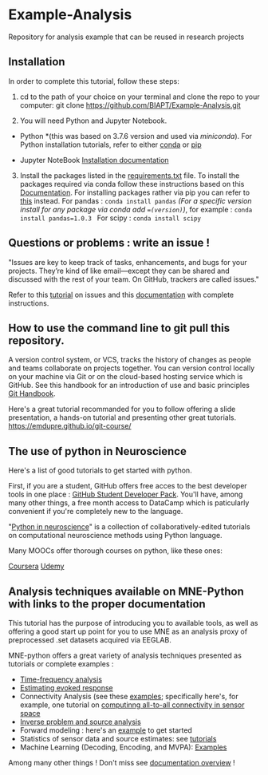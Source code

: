 # Example-Analysis
Repository for analysis example that can be reused in research projects

## Installation

In order to complete this tutorial, follow these steps:

1. cd to the path of your choice on your terminal and clone the repo to your computer: git clone https://github.com/BIAPT/Example-Analysis.git

2. You will need Python and Jupyter Notebook. 

* Python  *(this was based on 3.7.6 version and used via *miniconda*). For Python installation tutorials, refer to either [conda](https://docs.conda.io/projects/conda/en/latest/user-guide/install/index.html) or [pip](https://docs.python.org/3/using/index.html)

* Jupyter NoteBook [Installation documentation](https://jupyter.org/install)

3. Install the packages listed in the [requirements.txt](https://github.com/brainhack-school2020/ADHDsubtypes_project/blob/master/requirement.txt) file. 
To install the packages required via conda follow these instructions based on this [Documentation](https://docs.anaconda.com/anaconda/user-guide/tasks/install-packages/). 
For installing packages rather via pip you can refer to [this](https://packaging.python.org/tutorials/installing-packages/) instead.
For pandas : ```conda install pandas``` 
*(For a specific version install for any package via conda add ```=(version)```)*, for example : ```conda install pandas=1.0.3 ``` 
For scipy :  ```conda install scipy```

## Questions or problems : write an issue !

"Issues are key to keep track of tasks, enhancements, and bugs for your projects. They’re kind of like email—except they can be shared and discussed with the rest of your team. On GitHub, trackers are called issues."

Refer to this [tutorial](https://guides.github.com/features/issues/) on issues and this [documentation](https://docs.github.com/en/github/managing-your-work-on-github/managing-your-work-with-issues) with complete instructions. 

## How to use the command line to git pull this repository.

A version control system, or VCS, tracks the history of changes as people and teams collaborate on projects together. You can version control locally on your machine via Git or on the cloud-based hosting service which is GitHub. See this handbook for an introduction of use and basic principles [Git Handbook](https://guides.github.com/introduction/git-handbook/).

Here's a great tutorial recommanded for you to follow offering a slide presentation, a hands-on tutorial and presenting other great tutorials. 
https://emdupre.github.io/git-course/

## The use of python in Neuroscience 

Here's a list of good tutorials to get started with python.

First, if you are a student, GitHub offers free acces to the best developer tools in one place : [GitHub Student Developer Pack](https://education.github.com/pack). You'll have, among many other things, a free month access to DataCamp which is paticularly convenient if you're completely new to the language. 

"[Python in neuroscience](https://github.com/btel/python-in-neuroscience-tutorials)" is a collection of collaboratively-edited tutorials on computational neuroscience methods using Python language.

Many MOOCs offer thorough courses on python, like these ones:

[Coursera](https://www.coursera.org/learn/python)
[Udemy](https://www.udemy.com/course/complete-python-bootcamp-expert-course/)

## Analysis techniques available on MNE-Python with links to the proper documentation

This tutorial has the purpose of introducing you to available tools, as well as offering a good start up point for you to use MNE as an analysis proxy of preprocessed .set datasets acquired via EEGLAB. 

MNE-python offers a great variety of analysis techniques presented as tutorials or complete examples :

* [Time-frequency analysis](https://mne.tools/dev/auto_tutorials/intro/plot_10_overview.html#time-frequency-analysis)
* [Estimating evoked response](https://mne.tools/dev/auto_tutorials/intro/plot_10_overview.html#estimating-evoked-responses)
* Connectivity Analysis (see these [examples](https://mne.tools/dev/auto_examples/index.html); specifically here's, for example, one tutorial on [computinng all-to-all connectivity in sensor space](https://mne.tools/dev/auto_examples/connectivity/plot_sensor_connectivity.html#sphx-glr-auto-examples-connectivity-plot-sensor-connectivity-py)
* [Inverse problem and source analysis](https://mne.tools/dev/auto_tutorials/intro/plot_10_overview.html#inverse-modeling)
* Forward modeling : here's an [example](https://mne.tools/dev/auto_tutorials/source-modeling/plot_forward.html#tut-forward) to get started 
* Statistics of sensor data and source estimates: see [tutorials](https://mne.tools/dev/auto_tutorials/index.html)
* Machine Learning (Decoding, Encoding, and MVPA): [Examples](https://mne.tools/dev/auto_examples/index.html)

Among many other things ! Don't miss  see [documentation overview](https://mne.tools/dev/overview/index.html) !


